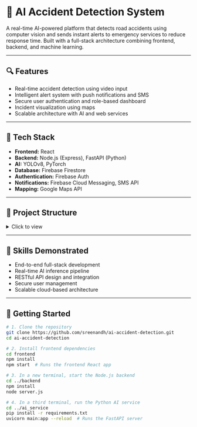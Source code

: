 # 🚧 AI Accident Detection System

A real-time AI-powered platform that detects road accidents using computer vision and sends instant alerts to emergency services to reduce response time. Built with a full-stack architecture combining frontend, backend, and machine learning.

---

## 🔍 Features

- Real-time accident detection using video input
- Intelligent alert system with push notifications and SMS
- Secure user authentication and role-based dashboard
- Incident visualization using maps
- Scalable architecture with AI and web services

---

## 🧰 Tech Stack

- **Frontend:** React
- **Backend:** Node.js (Express), FastAPI (Python)
- **AI:** YOLOv8, PyTorch
- **Database:** Firebase Firestore
- **Authentication:** Firebase Auth
- **Notifications:** Firebase Cloud Messaging, SMS API
- **Mapping:** Google Maps API

---

## 📁 Project Structure

<details>
<summary>Click to view</summary>

</details>

---

## 🧠 Skills Demonstrated

- End-to-end full-stack development
- Real-time AI inference pipeline
- RESTful API design and integration
- Secure user management
- Scalable cloud-based architecture

---

## 🚀 Getting Started

```bash
# 1. Clone the repository
git clone https://github.com/sreenandh/ai-accident-detection.git
cd ai-accident-detection

# 2. Install frontend dependencies
cd frontend
npm install
npm start  # Runs the frontend React app

# 3. In a new terminal, start the Node.js backend
cd ../backend
npm install
node server.js

# 4. In a third terminal, run the Python AI service
cd ../ai_service
pip install -r requirements.txt
uvicorn main:app --reload  # Runs the FastAPI server
